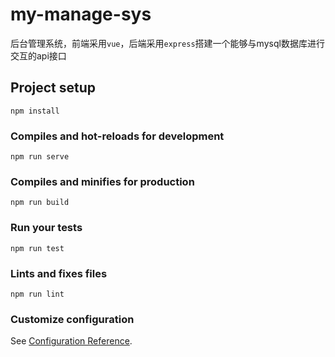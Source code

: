 # my-manage-sys

后台管理系统，前端采用`vue`，后端采用`express`搭建一个能够与mysql数据库进行交互的api接口

## Project setup
```
npm install
```

### Compiles and hot-reloads for development
```
npm run serve
```

### Compiles and minifies for production
```
npm run build
```

### Run your tests
```
npm run test
```

### Lints and fixes files
```
npm run lint
```

### Customize configuration
See [Configuration Reference](https://cli.vuejs.org/config/).
